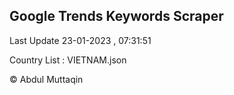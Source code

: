 

## Google Trends Keywords Scraper 
 
Last Update 23-01-2023 , 07:31:51

Country List :
VIETNAM.json



© Abdul Muttaqin 
